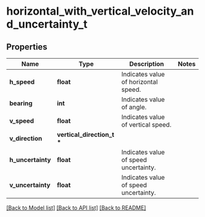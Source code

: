 # horizontal_with_vertical_velocity_and_uncertainty_t

## Properties
Name | Type | Description | Notes
------------ | ------------- | ------------- | -------------
**h_speed** | **float** | Indicates value of horizontal speed. | 
**bearing** | **int** | Indicates value of angle. | 
**v_speed** | **float** | Indicates value of vertical speed. | 
**v_direction** | **vertical_direction_t \*** |  | 
**h_uncertainty** | **float** | Indicates value of speed uncertainty. | 
**v_uncertainty** | **float** | Indicates value of speed uncertainty. | 

[[Back to Model list]](../README.md#documentation-for-models) [[Back to API list]](../README.md#documentation-for-api-endpoints) [[Back to README]](../README.md)


